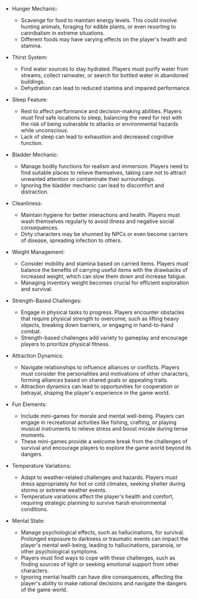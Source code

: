 -  Hunger Mechanic:

   - Scavenge for food to maintain energy levels. This could involve hunting animals, foraging for edible plants, or even resorting to cannibalism in extreme situations. 
   - Different foods may have varying effects on the player's health and stamina.

- Thirst System:

  - Find water sources to stay hydrated. Players must purify water from streams, collect rainwater, or search for bottled water in abandoned buildings.
  - Dehydration can lead to reduced stamina and impaired performance.

- Sleep Feature:

  - Rest to affect performance and decision-making abilities. Players must find safe locations to sleep, balancing the need for rest with the risk of being vulnerable to attacks or environmental hazards while unconscious. 
  - Lack of sleep can lead to exhaustion and decreased cognitive function.

- Bladder Mechanic:

  - Manage bodily functions for realism and immersion. Players need to find suitable places to relieve themselves, taking care not to attract unwanted attention or contaminate their surroundings.
  - Ignoring the bladder mechanic can lead to discomfort and distraction.

- Cleanliness:

  - Maintain hygiene for better interactions and health. Players must wash themselves regularly to avoid illness and negative social consequences. 
  - Dirty characters may be shunned by NPCs or even become carriers of disease, spreading infection to others.

- Weight Management:

  - Consider mobility and stamina based on carried items. Players must balance the benefits of carrying useful items with the drawbacks of increased weight, which can slow them down and increase fatigue. 
  - Managing inventory weight becomes crucial for efficient exploration and survival.

- Strength-Based Challenges:

  - Engage in physical tasks to progress. Players encounter obstacles that require physical strength to overcome, such as lifting heavy objects, breaking down barriers, or engaging in hand-to-hand combat.
  - Strength-based challenges add variety to gameplay and encourage players to prioritize physical fitness.

- Attraction Dynamics:

  - Navigate relationships to influence alliances or conflicts. Players must consider the personalities and motivations of other characters, forming alliances based on shared goals or appealing traits. 
  - Attraction dynamics can lead to opportunities for cooperation or betrayal, shaping the player's experience in the game world.

- Fun Elements:

  - Include mini-games for morale and mental well-being. Players can engage in recreational activities like fishing, crafting, or playing musical instruments to relieve stress and boost morale during tense moments.
  - These mini-games provide a welcome break from the challenges of survival and encourage players to explore the game world beyond its dangers.

- Temperature Variations:

  - Adapt to weather-related challenges and hazards. Players must dress appropriately for hot or cold climates, seeking shelter during storms or extreme weather events.
  - Temperature variations affect the player's health and comfort, requiring strategic planning to survive harsh environmental conditions.

- Mental State:

  - Manage psychological effects, such as hallucinations, for survival. Prolonged exposure to darkness or traumatic events can impact the player's mental well-being, leading to hallucinations, paranoia, or other psychological symptoms. 
  - Players must find ways to cope with these challenges, such as finding sources of light or seeking emotional support from other characters. 
  - Ignoring mental health can have dire consequences, affecting the player's ability to make rational decisions and navigate the dangers of the game world.